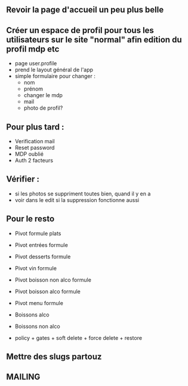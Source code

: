 
## Revoir la page d'accueil un peu plus belle 

## Créer un espace de profil pour tous les utilisateurs sur le site "normal" afin edition du profil mdp etc
- page user.profile
- prend le layout général de l'app
- simple formulaire pour changer : 
    - nom
    - prénom
    - changer le mdp
    - mail
    - photo de profil?


## Pour plus tard :
- Verification mail
- Reset password
- MDP oublié
- Auth 2 facteurs


## Vérifier : 
- si les photos se suppriment toutes bien, quand il y en a
- voir dans le edit si la suppression fonctionne aussi
## Pour le resto


- Pivot formule plats
- Pivot entrées formule
- Pivot desserts formule
- Pivot vin formule

- Pivot boisson non alco formule
- Pivot boisson alco formule

- Pivot menu formule




- Boissons alco


- Boissons non alco




+ policy + gates + soft delete + force delete + restore



## Mettre des slugs partouz

## MAILING
